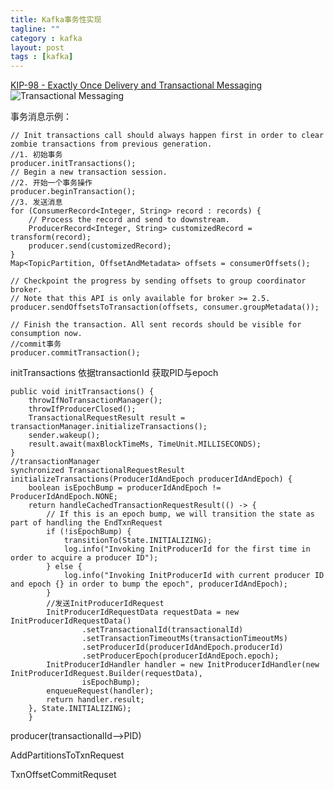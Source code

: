 ```yaml
---
title: Kafka事务性实现
tagline: ""
category : kafka
layout: post
tags : [kafka]
---
```

[KIP-98 - Exactly Once Delivery and Transactional Messaging](https://cwiki.apache.org/confluence/display/KAFKA/KIP-98+-+Exactly+Once+Delivery+and+Transactional+Messaging)
![Transactional Messaging](https://raw.githubusercontent.com/2pc/2pc.github.io/master/images/kafka_tx.jpg)

事务消息示例：
```
// Init transactions call should always happen first in order to clear zombie transactions from previous generation.
//1. 初始事务
producer.initTransactions();
// Begin a new transaction session.
//2. 开始一个事务操作
producer.beginTransaction();
//3. 发送消息
for (ConsumerRecord<Integer, String> record : records) {
    // Process the record and send to downstream.
    ProducerRecord<Integer, String> customizedRecord = transform(record);
    producer.send(customizedRecord);
}
Map<TopicPartition, OffsetAndMetadata> offsets = consumerOffsets();

// Checkpoint the progress by sending offsets to group coordinator broker.
// Note that this API is only available for broker >= 2.5.
producer.sendOffsetsToTransaction(offsets, consumer.groupMetadata());

// Finish the transaction. All sent records should be visible for consumption now.
//commit事务
producer.commitTransaction();
```

initTransactions 依据transactionId 获取PID与epoch

```
public void initTransactions() {
    throwIfNoTransactionManager();
    throwIfProducerClosed();
    TransactionalRequestResult result = transactionManager.initializeTransactions();
    sender.wakeup();
    result.await(maxBlockTimeMs, TimeUnit.MILLISECONDS);
}
//transactionManager
synchronized TransactionalRequestResult initializeTransactions(ProducerIdAndEpoch producerIdAndEpoch) {
    boolean isEpochBump = producerIdAndEpoch != ProducerIdAndEpoch.NONE;
    return handleCachedTransactionRequestResult(() -> {
        // If this is an epoch bump, we will transition the state as part of handling the EndTxnRequest
        if (!isEpochBump) {
            transitionTo(State.INITIALIZING);
            log.info("Invoking InitProducerId for the first time in order to acquire a producer ID");
        } else {
            log.info("Invoking InitProducerId with current producer ID and epoch {} in order to bump the epoch", producerIdAndEpoch);
        }
        //发送InitProducerIdRequest
        InitProducerIdRequestData requestData = new InitProducerIdRequestData()
                .setTransactionalId(transactionalId)
                .setTransactionTimeoutMs(transactionTimeoutMs)
                .setProducerId(producerIdAndEpoch.producerId)
                .setProducerEpoch(producerIdAndEpoch.epoch);
        InitProducerIdHandler handler = new InitProducerIdHandler(new InitProducerIdRequest.Builder(requestData),
                isEpochBump);
        enqueueRequest(handler);
        return handler.result;
    }, State.INITIALIZING);
    }

```

producer(transactionalId-->PID)

AddPartitionsToTxnRequest

TxnOffsetCommitRequset

